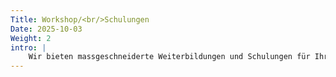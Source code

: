 ```yaml
---
Title: Workshop/<br/>Schulungen
Date: 2025-10-03
Weight: 2
intro: |
    Wir bieten massgeschneiderte Weiterbildungen und Schulungen für Ihre Mitarbeitenden und Führungspersonen an. Mit fachlichen Inputs unterstützen wir Sie in der Entwicklung von nachhaltigen Lösungen. Durch die gezielte Berücksichtigung Ihrer Unternehmensstrategie, Prozesse und Kultur stellen wir die höchste Effektivität unserer Angebote sicher.
---
```

